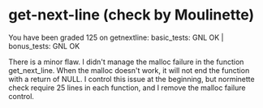 # get-next-line (check by Moulinette)
You have been graded 125 on getnextline:
basic_tests: GNL OK | bonus_tests: GNL OK

There is a minor flaw. I didn't manage the malloc failure in the function get_next_line. When the malloc doesn't work, it will not end the function with a return of NULL. I control this issue at the beginning, but norminette check require 25 lines in each function, and I remove the malloc failure control. 